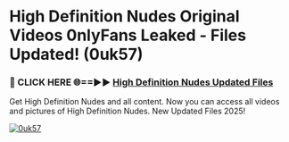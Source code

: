 # High Definition Nudes Original Videos 0nlyFans Leaked - Files Updated! (0uk57)

<h3>🔴 CLICK HERE 🌐==►► <a href="https://tinyurl.com/4mcuefdz" rel="nofollow">High Definition Nudes Updated Files</a></h3>

Get High Definition Nudes and all content. Now you can access all videos and pictures of High Definition Nudes. New Updated Files 2025!

[![0uk57](https://i.imgur.com/StAQSOY.gif)](https://tinyurl.com/4mcuefdz)

